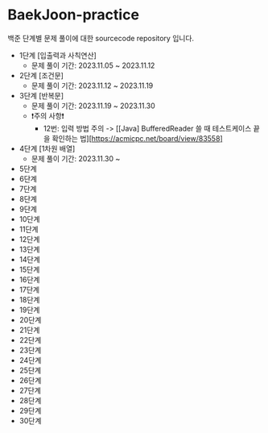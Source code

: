 # BaekJoon-practice

백준 단계별 문제 풀이에 대한 sourcecode repository 입니다.

- 1단계 [입출력과 사칙연산]
  - 문제 풀이 기간: 2023.11.05 ~ 2023.11.12
- 2단계 [조건문]
  - 문제 풀이 기간: 2023.11.12 ~ 2023.11.19
- 3단계 [반복문]
  - 문제 풀이 기간: 2023.11.19 ~ 2023.11.30
  - ❗주의 사항❗
    - 12번: 입력 방법 주의 -> [[Java] BufferedReader 쓸 때 테스트케이스 끝을 확인하는 법][https://acmicpc.net/board/view/83558]
- 4단계 [1차원 배열]
  - 문제 풀이 기간: 2023.11.30 ~
- 5단계
- 6단계
- 7단계
- 8단계
- 9단계
- 10단계
- 11단계
- 12단계
- 13단계
- 14단계
- 15단계
- 16단계
- 17단계
- 18단계
- 19단계
- 20단계
- 21단계
- 22단계
- 23단계
- 24단계
- 25단계
- 26단계
- 27단계
- 28단계
- 29단계
- 30단계
